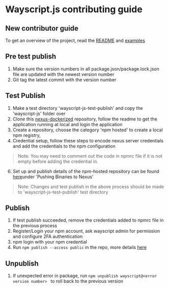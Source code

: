 # Wayscript.js contributing guide

## New contributor guide

To get an overview of the project, read the [README](README.md) and [examples](example.js)

## Pre test publish
1. Make sure the version numbers in all package.json/package.lock.json file are updated with the newest version number
2. Git tag the latest commit with the version number

## Test Publish 
1. Make a test directory 'wayscript-js-test-publish' and copy the 'wayscript-js' folder over
3. Clone this [nexus-dockerized](https://github.com/meierj-wayscript/nexus-dockerized) repository, follow the readme to get the application running at local and login the application
4. Create a repository, choose the category 'npm hosted' to create a local npm registry,
5. Credential setup, follow these steps to encode nexus server credentials and add the credentials to the npm configuration
> Note: You may need to comment out the code in npmrc file if it is not empty before adding the credential in. 
6. Set up and publish details of the npm-hosted repository can be found [here](https://levelup.gitconnected.com/deploying-private-npm-packages-to-nexus-a16722cc8166)under 'Pushing Binaries to Nexus' 
> Note: Changes and test publish in the above process should be made to 'wayscript-js-test-publish' test directory

## Publish
1. If test publish succeeded, remove the credentials added to npmrc file in the previous process
2. Register/Login your npm account, ask wayscript admin for permission and configure 2FA authentication
3. npm login with your npm credential
4. Run ```npm publish --access public``` in the repo, more details [here](https://docs.npmjs.com/cli/v8/commands/npm-publish)

## Unpublish
1. If unexpected error in package, run ```npm unpublish wayscript@<error version number> ``` to roll back to the previous version

